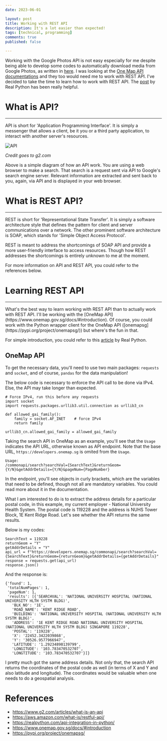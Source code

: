 ```yaml
---
date: 2023-06-01

layout: post
title: Working with REST API
description: It's a lot easier than expected!
tags: [technical, programming]
comments: true
published: false 

---
```


Working with the Google Photos API is not easy especially for me despite being able to develop some codes to automatically download media from Google Photos, as written in [here](https://brandonyongys.github.io/blog/2023/google-photos-download/). I was looking at the [One Map API documentations](https://www.onemap.gov.sg/docs/) and they too would need me to work with REST API. I've decided to take the time to learn how to work with REST API. The [post](https://realpython.com/api-integration-in-python/) by Real Python has been really helpful. 

# What is API? 
<hr>

API is short for 'Application Programming Interface'. It is simply a messenger that allows a client, be it you or a third party application, to interact with another server's resources. 

![API](https://learn.g2.com/hubfs/G2CM_FI167_Learn_Article_Images_%5BAPI%5D_Infographic_V1a.png)

*Credit goes to g2.com*

Above is a simple diagram of how an API work. You are using a web browser to make a search. That search is a request sent via API to Google's search engine server. Relevant information are extracted and sent back to you, again, via API and is displayed in your web browser. 

# What is REST API? 
<hr>

REST is short for 'Representational State Transfer'. It is simply a software architecture style that defines the pattern for client and server communications over a network. The other prominent software architecture is SOAP, which stands for 'Simple Object Access Protocol'. 

REST is meant to address the shortcomings of SOAP API and provide a more user-friendly interface to access resources. Though how REST addresses the shortcomings is entirely unknown to me at the moment. 

For more information on API and REST API, you could refer to the references below.

# Learning REST API
<hr>
What's the best way to learn working with REST API than to actually work with REST API. I'll be working with the [OneMap API](https://www.onemap.gov.sg/docs/#introduction). Of course, you could work with the Python wrapper client for the OneMap API ([onemapsg](https://pypi.org/project/onemapsg/)) but where's the fun in that.


For simple introduction, you could refer to this [article](https://realpython.com/api-integration-in-python/) by Real Python.

## OneMap API
To get the necessary data, you'll need to use two main packages: `requests` and `socket`, and of course, `pandas` for the data manipulation!

The below code is necessary to enforce the API call to be done via IPv4. Else, the API may take longer than expected.
~~~
# Force IPv4, run this before any requests
import socket
import requests.packages.urllib3.util.connection as urllib3_cn
 
def allowed_gai_family():
    family = socket.AF_INET    # force IPv4
    return family
 
urllib3_cn.allowed_gai_family = allowed_gai_family

~~~

Taking the search API in OneMap as an example, you'll see that the `Usage` indicates the API URL, otherwise known as API endpoint. Note that the base URL, `https://developers.onemap.sg` is omited from the `Usage`.
~~~
Usage:
/commonapi/search?searchVal={SearchText}&returnGeom={Y/N}&getAddrDetails={Y/N}&pageNum={PageNumber}
~~~
In the endpoint, you'll see objects in curly brackets, which are the variables that need to be defined, though not all are mandatory variables. You could read more about it in the documentation.


What I am interested to do is to extract the address details for a particular postal code, in this example, my current employer - National University Health System. The postal code is 119228 and the address is NUHS Tower Block, 1E Kent Ridge Road. Let's see whether the API returns the same results.

Below is my codes:
~~~
SearchText = 119228
returnGeom = "Y"
getAddrDetails = "Y"
api_url = f"https://developers.onemap.sg/commonapi/search?searchVal={SearchText}&returnGeom={returnGeom}&getAddrDetails={getAddrDetails}"
response = requests.get(api_url)
response.json()
~~~

And the response is:
~~~
{'found': 1,
 'totalNumPages': 1,
 'pageNum': 1,
 'results': [{'SEARCHVAL': 'NATIONAL UNIVERSITY HOSPITAL (NATIONAL UNIVERSITY HLTH SYSTM BLDG)',
   'BLK_NO': '1E',
   'ROAD_NAME': 'KENT RIDGE ROAD',
   'BUILDING': 'NATIONAL UNIVERSITY HOSPITAL (NATIONAL UNIVERSITY HLTH SYSTM BLDG)',
   'ADDRESS': '1E KENT RIDGE ROAD NATIONAL UNIVERSITY HOSPITAL (NATIONAL UNIVERSITY HLTH SYSTM BLDG) SINGAPORE 119228',
   'POSTAL': '119228',
   'X': '22452.3422039868',
   'Y': '30526.9577966947',
   'LATITUDE': '1.29234898139799',
   'LONGITUDE': '103.783470532707',
   'LONGTITUDE': '103.783470532707'}]}
~~~

I pretty much got the same address details. Not only that, the search API returns the coordinates of the postal code as well (in terms of X and Y and also latitude and longitude). The coordinates would be valuable when one needs to do a geospatial analysis.

# References
* https://www.g2.com/articles/what-is-an-api
* https://aws.amazon.com/what-is/restful-api/
* https://realpython.com/api-integration-in-python/
* https://www.onemap.gov.sg/docs/#introduction
* https://pypi.org/project/onemapsg/
